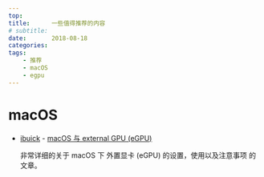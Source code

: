 ```yaml
---
top: 
title:      一些值得推荐的内容
# subtitle:   
date:       2018-08-18
categories:
tags:
    - 推荐
    - macOS
    - egpu
---
```


# macOS

- [ibuick](https://weibo.com/ibuick) - [macOS 与 external GPU (eGPU)](https://media.weibo.cn/article?id=2309404272684186896746)
    
    非常详细的关于 macOS 下 外置显卡 (eGPU) 的设置，使用以及注意事项 的文章。
